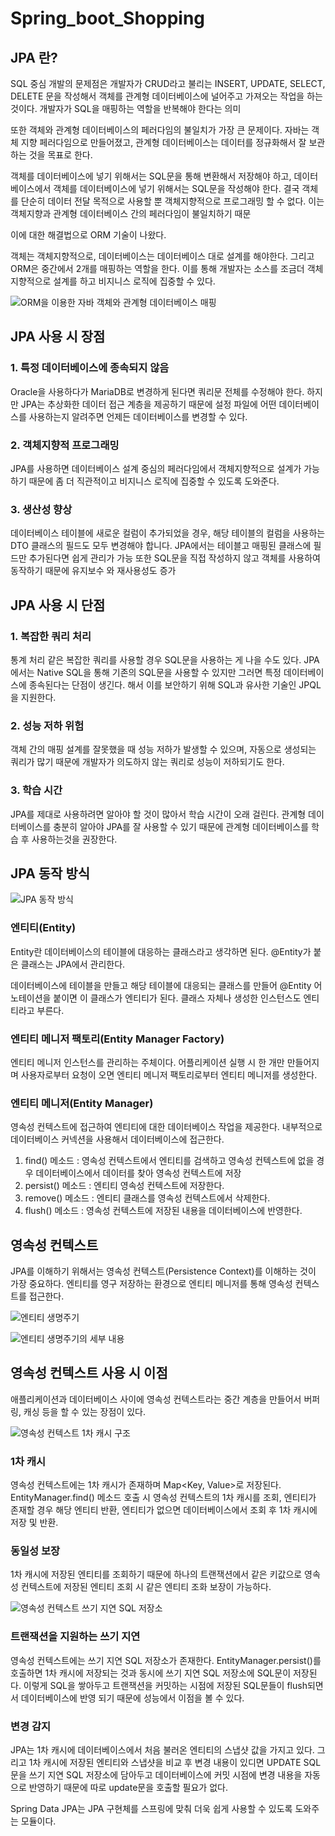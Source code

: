 # Spring_boot_Shopping

## JPA 란?
SQL 중심 개발의 문제점은 개발자가 CRUD라고 불리는 INSERT, UPDATE, SELECT, DELETE
문을 작성해서 객체를 관계형 데이터베이스에 널어주고 가져오는 작업을 하는 것이다.
개발자가 SQL을 매핑하는 역할을 반복해야 한다는 의미

또한 객체와 관계형 데이터베이스의 페러다임의 불일치가 가장 큰 문제이다.
자바는 객체 지향 페러다임으로 만들어졌고, 관계형 데이터베이스는 데이터를 정규화해서
잘 보관하는 것을 목표로 한다.

객체를 데이터베이스에 넣기 위해서는 SQL문을 통해 변환해서 저장해야 하고,
데이터베이스에서 객체를 데이터베이스에 넣기 위해서는 SQL문을 작성해야 한다.
결국 객체를 단순히 데이터 전달 목적으로 사용할 뿐 객체지향적으로 프로그래밍 할 수 없다.
이는 객체지향과 관계형 데이터베이스 간의 페러다임이 불일치하기 때문

이에 대한 해결법으로 ORM 기술이 나왔다.

객체는 객체지향적으로, 데이터베이스는 데이터베이스 대로 설계를 해야한다.
그리고 ORM은 중간에서 2개를 매핑하는 역할을 한다. 이를 통해 개발자는
소스를 조금더 객체지향적으로 설계를 하고 비지니스 로직에 집중할 수 있다.

![ORM을 이용한 자바 객체와 관계형 데이터베이스 매핑](https://user-images.githubusercontent.com/75296934/218662852-ff6c371f-4e53-4759-9019-bff33fe93897.PNG)

## JPA 사용 시 장점

### 1. 특정 데이터베이스에 종속되지 않음
Oracle을 사용하다가 MariaDB로 변경하게 된다면 쿼리문 전체를 수정해야 한다.
하지만 JPA는 추상화한 데이터 접근 계층을 제공하기 때문에 설정 파일에 어떤 데이터베이스를
사용하는지 알려주면 언제든 데이터베이스를 변경할 수 있다.

### 2. 객체지향적 프로그래밍
JPA를 사용하면 데이터베이스 설계 중심의 페러다임에서 객체지향적으로 설계가 가능하기 때문에
좀 더 직관적이고 비지니스 로직에 집중할 수 있도록 도와준다.

### 3. 생산성 향상
데이터베이스 테이블에 새로운 컬럼이 추가되었을 경우, 해당 테이블의 컬럼을 사용하는 DTO 클래스의
필드도 모두 변경해야 합니다. JPA에서는 테이블고 매핑된 클래스에 필드만 추가된다면 쉽게 관리가 가능
또한 SQL문을 직접 작성하지 않고 객체를 사용하여 동작하기 때문에 유지보수 와 재사용성도 증가

## JPA 사용 시 단점

### 1. 복잡한 쿼리 처리
통계 처리 같은 복잡한 쿼리를 사용할 경우 SQL문을 사용하는 게 나을 수도 있다.
JPA에서는 Native SQL을 통해 기존의 SQL문을 사용할 수 있지만 그러면 특정 데이터베이스에 종속된다는
단점이 생긴다. 해서 이를 보안하기 위해 SQL과 유사한 기술인 JPQL을 지원한다.

### 2. 성능 저하 위험
객체 간의 매핑 설계를 잘못했을 때 성능 저하가 발생할 수 있으며, 자동으로 생성되는
쿼리가 많기 때문에 개발자가 의도하지 않는 쿼리로 성능이 저하되기도 한다.

### 3. 학습 시간
JPA를 제대로 사용하려면 알아야 할 것이 많아서 학습 시간이 오래 걸린다.
관계형 데이터베이스를 충분히 알아야 JPA를 잘 사용할 수 있기 때문에 관계형 데이터베이스를
학습 후 사용하는것을 권장한다.

## JPA 동작 방식

![JPA 동작 방식](https://user-images.githubusercontent.com/75296934/218662945-58ad8905-222b-41d0-9612-b2ae0c57f6e9.PNG)

### 엔티티(Entity)
Entity란 데이터베이스의 테이블에 대응하는 클래스라고 생각하면 된다.
@Entity가 붙은 클래스는 JPA에서 관리한다.

데이터베이스에 테이블을 만들고 해당 테이블에 대응되는 클래스를 만들어 @Entity 어노테이션을 붙이면
이 클래스가 엔티티가 된다. 클래스 자체나 생성한 인스턴스도 엔티티라고 부른다.

### 엔티티 메니저 팩토리(Entity Manager Factory)
엔티티 메니저 인스턴스를 관리하는 주체이다. 어플리케이션 실행 시 한 개만 만들어지며 사용자로부터
요청이 오면 엔티티 메니저 팩토리로부터 엔티티 메니저를 생성한다.

### 엔티티 메니저(Entity Manager)
영속성 컨텍스트에 접근하여 엔티티에 대한 데이터베이스 작업을 제공한다.
내부적으로 데이터베이스 커넥션을 사용해서 데이터베이스에 접근한다.

1. find() 메소드 : 영속성 컨텍스트에서 엔티티를 검색하고 영속성 컨텍스트에 없을 경우 데이터베이스에서 데이터를 찾아 영속성 컨텍스트에 저장
2. persist() 메소드 : 엔티티 영속성 컨텍스트에 저장한다.
3. remove() 메소드 : 엔티티 클래스를 영속성 컨텍스트에서 삭제한다.
4. flush() 메소드 : 영속성 컨텍스트에 저장된 내용을 데이터베이스에 반영한다.

## 영속성 컨텍스트
JPA를 이해하기 위해서는 영속성 컨텍스트(Persistence Context)를 이해하는 것이 가장 중요하다.
엔티티를 영구 저장하는 환경으로 엔티티 메니저를 통해 영속성 컨텍스트를 접근한다.

![엔티티 생명주기](https://user-images.githubusercontent.com/75296934/218663059-4f2e786d-c4b7-4a9a-9a03-60c310cdd185.PNG)


![엔티티 생명주기의 세부 내용](https://user-images.githubusercontent.com/75296934/218663675-ff0588c2-66b4-41b4-84f1-2df192d65a5b.PNG)

## 영속성 컨텍스트 사용 시 이점
애플리케이션과 데이터베이스 사이에 영속성 컨텍스트라는 중간 계층을 만들어서
버퍼링, 캐싱 등을 할 수 있는 장점이 있다.

![영속성 컨텍스트 1차 캐시 구조](https://user-images.githubusercontent.com/75296934/218664649-e6335b2c-abb2-4536-9f35-865c88af0bf9.PNG)

### 1차 캐시
영속성 컨텍스트에는 1차 캐시가 존재하며 Map<Key, Value>로 저장된다.
EntityManager.find() 메소드 호출 시 영속성 컨텍스트의 1차 캐시를 조회, 엔티티가 존재할 경우 해당 엔티티 반환,
엔티티가 없으면 데이터베이스에서 조회 후 1차 캐시에 저장 및 반환.

### 동일성 보장
1차 캐시에 저장된 엔티티를 조회하기 때문에 하나의 트랜잭션에서 같은 키값으로 영속성 컨텍스트에 저장된 엔티티 조회 시 같은
엔티티 조화 보장이 가능하다.

![영속성 컨텍스트 쓰기 지연 SQL 저장소](https://user-images.githubusercontent.com/75296934/218667647-7285e500-ad3f-4c5f-a33c-a8abb1449eee.PNG)

### 트랜잭션을 지원하는 쓰기 지연
영속성 컨텍스트에는 쓰기 지연 SQL 저장소가 존재한다. EntityManager.persist()를 호출하면 1차 캐시에 저장되는 것과 동시에
쓰기 지연 SQL 저장소에 SQL문이 저장된다. 이렇게 SQL을 쌓아두고 트랜잭션을 커밋하는 시점에
저장된 SQL문들이 flush되면서 데이터베이스에 반영 되기 때문에 성능에서 이점을 볼 수 있다.

### 변경 감지
JPA는 1차 캐시에 데이터베이스에서 처음 불러온 엔티티의 스냅샷 값을 가지고 있다. 그리고 1차 캐시에 저장된 엔티티와 스냅샷을 비교 후
변경 내용이 있디면 UPDATE SQL문을 쓰기 지연 SQL 저장소에 담아두고 데이터베이스에 커밋 시점에 변경 내용을 자동으로 반영하기 때문에
따로 update문을 호출할 필요가 없다.


Spring Data JPA는 JPA 구현체를 스프링에 맞춰 더욱 쉽게 사용할 수 있도록 도와주는 모듈이다.